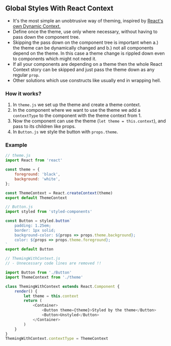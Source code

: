## Global Styles With React Context

- It's the most simple an unobtrusive way of theming, inspired by [React's own Dynamic Context.](https://reactjs.org/docs/context.html#dynamic-context)
- Define once the theme, use only where necessary, without having to pass down the component tree.
- Skipping the pass down on the component tree is important when a.) the theme can be dynamically changed and b.) not all components depend on the theme. In this case a theme change is rippled down even to components which might not need it.
- If all your components are depending on a theme then the whole React Context story can be skipped and just pass the theme down as any regular `prop`.
- Other solutions which use constructs like [<ThemeProvider>](https://www.styled-components.com/docs/advanced#theming) usually end in wrapping hell.

### How it works?

1. In `theme.js` we set up the theme and create a theme context.
2. In the component where we want to use the theme we add a `contextType` to the component with the theme context from 1.
3. Now the component can use the theme (`let theme = this.context`), and pass to its children like props.
4. In `Button.js` we style the button with `props.theme`.

### Example

```Javascript
// theme.js
import React from 'react'

const theme = {
	foreground: 'black',
	background: 'white',
};

const ThemeContext = React.createContext(theme)
export default ThemeContext
```

```Javascript
// Button.js
import styled from 'styled-components'

const Button = styled.button`
	padding: 1.25em;
	border: 1px solid;
	background-color: ${props => props.theme.background};
	color: ${props => props.theme.foreground};
`
export default Button
```

```Javascript
// ThemingWithContext.js
// - Unnecessary code lines are removed !!

import Button from './Button'
import ThemeContext from './theme'

class ThemingWithContext extends React.Component {
	render() {
		let theme = this.context
		return (
			<Container>
				<Button theme={theme}>Styled by the theme</Button>
				<Button>Unstyled</Button>
			</Container>
		)
	}
}
ThemingWithContext.contextType = ThemeContext
```
